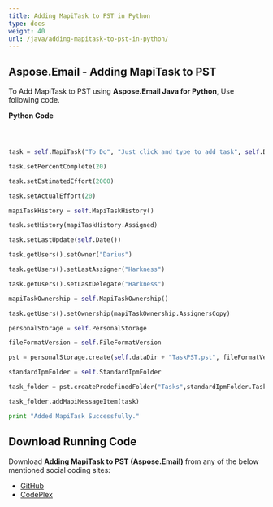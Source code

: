 ```yaml
---
title: Adding MapiTask to PST in Python
type: docs
weight: 40
url: /java/adding-mapitask-to-pst-in-python/
---
```


## **Aspose.Email - Adding MapiTask to PST**
To Add MapiTask to PST using **Aspose.Email Java for Python**, Use following code.

**Python Code**

```python



task = self.MapiTask("To Do", "Just click and type to add task", self.Date(), self.Date())

task.setPercentComplete(20)

task.setEstimatedEffort(2000)

task.setActualEffort(20)

mapiTaskHistory = self.MapiTaskHistory()

task.setHistory(mapiTaskHistory.Assigned)

task.setLastUpdate(self.Date())

task.getUsers().setOwner("Darius")

task.getUsers().setLastAssigner("Harkness")

task.getUsers().setLastDelegate("Harkness")

mapiTaskOwnership = self.MapiTaskOwnership()

task.getUsers().setOwnership(mapiTaskOwnership.AssignersCopy)

personalStorage = self.PersonalStorage

fileFormatVersion = self.FileFormatVersion

pst = personalStorage.create(self.dataDir + "TaskPST.pst", fileFormatVersion.Unicode)

standardIpmFolder = self.StandardIpmFolder

task_folder = pst.createPredefinedFolder("Tasks",standardIpmFolder.Tasks)

task_folder.addMapiMessageItem(task)

print "Added MapiTask Successfully."

```
## **Download Running Code**
Download **Adding MapiTask to PST (Aspose.Email)** from any of the below mentioned social coding sites:

- [GitHub](https://github.com/aspose-email/Aspose.Email-for-Java/releases/tag/Aspose.Email_Java_for_Python-v1.0)
- [CodePlex](http://asposeemailjavapython.codeplex.com/releases/)
